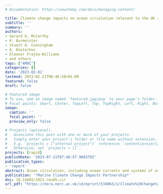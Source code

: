 ```yaml
---
# Documentation: https://wowchemy.com/docs/managing-content/

title: Climate change impacts on ocean circulation relevant to the UK and Ireland
subtitle: ''
summary: ''
authors:
- Gerard D. McCarthy
- K. Burmeister
- Stuart A. Cunningham
- A. Düsterhus
- Eleanor Frajka-Williams
- and others
tags: ["AMOC"]
categories: []
date: '2023-02-01'
lastmod: 2023-02-21T08:46:58+01:00
featured: false
draft: false

# Featured image
# To use, add an image named `featured.jpg/png` to your page's folder.
# Focal points: Smart, Center, TopLeft, Top, TopRight, Left, Right, BottomLeft, Bottom, BottomRight.
image:
  caption: ''
  focal_point: ''
  preview_only: false

# Projects (optional).
#   Associate this post with one or more of your projects.
#   Simply enter your project's folder or file name without extension.
#   E.g. `projects = ["internal-project"]` references `content/project/deep-learning/index.md`.
#   Otherwise, set `projects = []`.
projects: [rapid]
publishDate: '2023-07-21T07:46:57.968379Z'
publication_types:
- 'report'
abstract: Ocean circulation, including ocean currents and systems of ocean currents, such as ocean gyres and the meridional overturning circulation, play a key role in the climate system through the redistribution of heat, freshwater, carbon, and ecosystem-relevant quantities. Some of these systems of ocean currents are on a large spatial scale and of global climate relevance. For example, the basin-scale Atlantic Meridional Overturning Circulation (AMOC) plays an important role in the climate of north-west Europe (Bellomo et al., 2021; McCarthy et al., 2015). Other ocean circulation features are on a smaller spatial scale and still have an important climate relevance. For example, the regional-scale exchanges across the north-west European shelf are large and enable a disproportionately large carbon transport that plays an important role in the ocean’s sequestration of anthropogenic carbon (Legge et al., 2020). How these systems will change as the climate changes is a key focus of research.
publication: '*Marine Climate Change Impacts Partnership*'
doi: 10.14465/2023.reu05.cir
url_pdf: "https://nora.nerc.ac.uk/id/eprint/534063/1/Climate%20Change%20Impacts%20on%20Ocean%20Circulation%20Relevant%20to%20the%20UK%20and%20Ireland.pdf"
---
```


